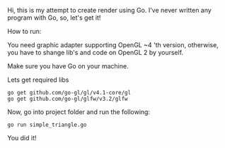 Hi, this is my attempt to create render using Go. 
I've never written any program with Go, so, let's get it!

How to run:

You need graphic adapter supporting OpenGL ~4 'th version, otherwise, you have to shange lib's and code on OpenGL 2 by yourself.

Make sure you have Go on your machine. 

Lets get required libs 
```
go get github.com/go-gl/gl/v4.1-core/gl
go get github.com/go-gl/glfw/v3.2/glfw

```

Now, go into project folder and run the following:

```
go run simple_triangle.go
```

You did it!
